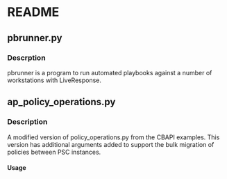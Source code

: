 # README

## pbrunner.py

### Descrption

pbrunner is a program to run automated playbooks against a number of workstations with LiveResponse.

## ap_policy_operations.py

### Description

A modified version of policy_operations.py from the CBAPI examples. This version has additional arguments added to support the bulk migration of policies between PSC instances.

#### Usage
